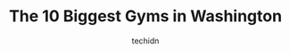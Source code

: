 ---
layout: ampstory
image: https://i0.wp.com/paketmu.com/wp-content/uploads/2023/06/eastside-gym-0-in-washington-1686366689.jpeg?resize=640,853
author: techidn
featured: false
description: Explore the diverse Gym scene in Washington, home to an incredible selection of 10 establishments catering to every taste. Whether youre in search of iconic favorites or undiscovered treasu
title: The 10 Biggest Gyms in Washington
cover:
   title: The 10 Biggest Gyms in Washington
   subtitle: RICKPATE
   background: https://paketmu.com/wp-content/uploads/2023/06/eastside-gym-0-in-washington-1686366689.jpeg

pages: 
 - layout: thirds
   top: <h1>#1 MUV Fitness Everett</h1>
   bottom: "<p>I was at MUV for a year. I did personal training with Gina. She was incredible and I saw great results! MUV is definitely the best gym i have been to. Very spacious and f</p>"
   background: https://paketmu.com/wp-content/uploads/2023/06/eastside-gym-1-in-washington-1686366690.jpeg
   backgroundblur: true
 - layout: thirds
   top: <h1>#2 Planet Fitness</h1>
   bottom: "<p>The staff is always friendly and helpful! Great variety of workout options and machines, well maintained, very clean & the black card spa is where its at! I love the UP </p>"
   background: https://paketmu.com/wp-content/uploads/2023/06/eastside-gym-2-in-washington-1686366691.jpeg
   cta:
      link: https://paketmu.com/the-10-biggest-gyms-in-washington/
      text: The 10 Biggest Gyms in Washington
 - layout: thirds
   top: <h1>#3 Planet Fitness</h1>
   bottom: "<p>This a great place. Good people working there. However. The gym is more dirty than before. It seems that they need a cleaning Crew to help the staff .I hope they can do i</p>"
   background: https://paketmu.com/wp-content/uploads/2023/06/eastside-gym-3-in-washington-1686366692.jpeg
   cta:
      link: https://paketmu.com/the-10-biggest-gyms-in-washington/
      text: The 10 Biggest Gyms in Washington
 - layout: thirds
   top: <h1>#4 Planet Fitness</h1>
   bottom: "<p>4613 Sunset Blvd NE, Renton, WA 98059, United States</p>"
   background: https://images.unsplash.com/photo-1604871000636-074fa5117945?ixlib=rb-4.0.3&ixid=MnwxMjA3fDB8MHxwaG90by1wYWdlfHx8fGVufDB8fHx8&auto=format&fit=crop&w=640&h=853&q=80
   cta:
      link: https://paketmu.com/the-10-biggest-gyms-in-washington/
      text: The 10 Biggest Gyms in Washington
 - layout: thirds
   top: <h1>#5 Planet Fitness</h1>
   bottom: "<p>125 Cascade Mall Dr, Burlington, WA 98233, United States</p>"
   background: https://images.unsplash.com/photo-1534312527009-56c7016453e6?ixlib=rb-4.0.3&ixid=MnwxMjA3fDB8MHxwaG90by1wYWdlfHx8fGVufDB8fHx8&auto=format&fit=crop&w=640&h=853&q=80
   cta:
      link: https://paketmu.com/the-10-biggest-gyms-in-washington/
      text: The 10 Biggest Gyms in Washington
 - layout: thirds
   top: <h1>#6 LA Fitness</h1>
   bottom: "<p>15707 Pacific Ave S, Tacoma, WA 98444, United States</p>"
   background: https://images.unsplash.com/photo-1599422314077-f4dfdaa4cd09?ixlib=rb-4.0.3&ixid=MnwxMjA3fDB8MHxwaG90by1wYWdlfHx8fGVufDB8fHx8&auto=format&fit=crop&w=640&h=853&q=80
   cta:
      link: https://paketmu.com/the-10-biggest-gyms-in-washington/
      text: The 10 Biggest Gyms in Washington
 - layout: thirds
   top: <h1>#7 Bellingham Fitness</h1>
   bottom: "<p>1730 N State St, Bellingham, WA 98225, United States</p>"
   background: https://images.unsplash.com/photo-1527067829737-402993088e6b?ixlib=rb-4.0.3&ixid=MnwxMjA3fDB8MHxwaG90by1wYWdlfHx8fGVufDB8fHx8&auto=format&fit=crop&w=640&h=853&q=80
   cta:
      link: https://paketmu.com/the-10-biggest-gyms-in-washington/
      text: The 10 Biggest Gyms in Washington
 - layout: thirds
   middle: Continue reading...
   background: https://images.unsplash.com/photo-1531169509526-f8f1fdaa4a67?ixlib=rb-4.0.3&ixid=MnwxMjA3fDB8MHxwaG90by1wYWdlfHx8fGVufDB8fHx8&auto=format&fit=crop&w=640&h=853&q=80
   cta:
      link: https://paketmu.com/the-10-biggest-gyms-in-washington/
      text: The 10 Biggest Gyms in Washington
      
---